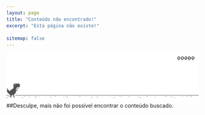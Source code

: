 ```yaml
---
layout: page
title: "Conteúdo não encontrado!"
excerpt: "Esta página não existe!"

sitemap: false
---  
```


![erro](images/erro404.png)
<br />
##Desculpe, mais não foi possível encontrar o conteúdo buscado.   
<script type="text/javascript">
  var GOOG_FIXURL_LANG = 'en';
  var GOOG_FIXURL_SITE = '{{ site.url }}'
</script>
<script type="text/javascript"
  src="http://linkhelp.clients.google.com/tbproxy/lh/wm/fixurl.js">
</script>